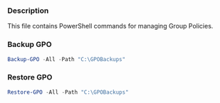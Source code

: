### Description
This file contains PowerShell commands for managing Group Policies.

### Backup GPO
```ps1
Backup-GPO -All -Path "C:\GPOBackups"
```

### Restore GPO
```ps1
Restore-GPO -All -Path "C:\GPOBackups"
```
